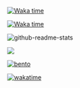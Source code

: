 [![Waka time](http://github-readme-stats.stazxr.cn/api/wakatime?username=talentestors&hide=Other)](https://wakatime.com/@018b66e8-e234-4be9-9887-627312a2cd1e)

[![Waka time](https://github-readme-stats.stazxr.cn/api/wakatime?username=talentestors&layout=compact&hide=Other)](https://wakatime.com/@018b66e8-e234-4be9-9887-627312a2cd1e)

![github-readme-stats](https://github-readme-stats.stazxr.cn/api/top-langs/?username=talentestors&show_icons=true&include_all_commits=true&theme=radical)

![](https://assets.leetcode.cn/aliyun-lc-upload/users/talentestors/avatar_1672724122.png)

[![bento](https://api.bento.me/v1/og/talentestors)](https://bento.me/talentestors)

[![wakatime](https://wakatime.com/badge/user/018b66e8-e234-4be9-9887-627312a2cd1e.svg)](https://wakatime.com/@018b66e8-e234-4be9-9887-627312a2cd1e)
